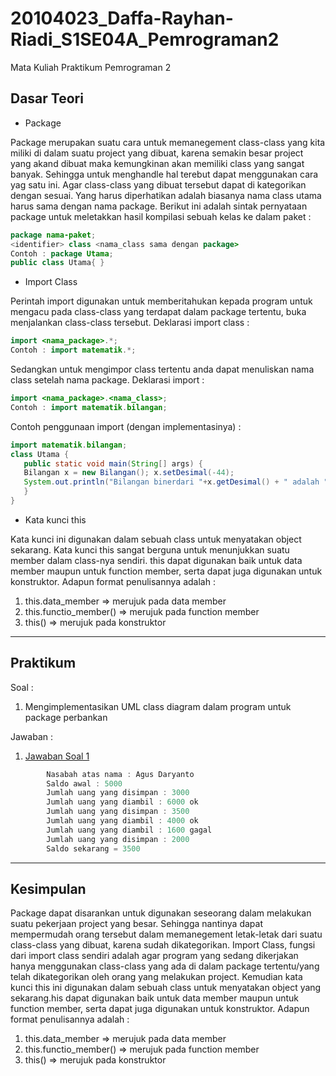 # 20104023_Daffa-Rayhan-Riadi_S1SE04A_Pemrograman2
Mata Kuliah Praktikum Pemrograman 2
## Dasar Teori
* Package
  
Package merupakan suatu cara untuk memanegement class-class yang kita miliki di dalam suatu project yang dibuat, karena semakin besar project yang akand dibuat maka kemungkinan akan memiliki class yang sangat banyak. Sehingga  untuk menghandle hal terebut dapat menggunakan cara yag satu ini. Agar class-class yang dibuat tersebut dapat di kategorikan dengan sesuai. Yang harus diperhatikan adalah biasanya nama class utama harus sama dengan nama package. Berikut ini adalah sintak pernyataan package untuk meletakkan hasil kompilasi sebuah kelas ke dalam paket :
````java
package nama-paket;
<identifier> class <nama_class sama dengan package>
Contoh : package Utama;
public class Utama{ }
````

* Import Class

Perintah import digunakan untuk memberitahukan kepada program untuk mengacu pada class-class yang terdapat dalam package tertentu, buka menjalankan class-class tersebut.
  Deklarasi import class :
````java
import <nama_package>.*;
Contoh : import matematik.*;
````
Sedangkan untuk mengimpor class tertentu anda dapat menuliskan nama class setelah nama package. Deklarasi import :
````java
import <nama_package>.<nama_class>;
Contoh : import matematik.bilangan;
````
Contoh penggunaan import (dengan implementasinya) :
````java
import matematik.bilangan;
class Utama {
   public static void main(String[] args) {
   Bilangan x = new Bilangan(); x.setDesimal(-44); 
   System.out.println("Bilangan binerdari "+x.getDesimal() + " adalah "+ x.biner()); 
   }
}
````

* Kata kunci this

Kata kunci ini digunakan dalam sebuah class untuk menyatakan object sekarang. Kata kunci this sangat berguna untuk menunjukkan suatu member dalam class-nya sendiri. this dapat digunakan baik untuk data member maupun untuk function member, serta dapat juga digunakan untuk konstruktor. Adapun format penulisannya adalah :
1. this.data_member      => merujuk pada data member
2. this.functio_member() => merujuk pada function member
3. this()                => merujuk pada konstruktor
<hr>

## Praktikum
Soal :
1. Mengimplementasikan UML class diagram dalam program untuk package perbankan

Jawaban :
1. [Jawaban Soal 1](https://github.com/Daffarr/20104023_Daffa-Rayhan-Riadi_S1SE04A_Pemrograman2/tree/modul5/src/modul5/Latihan)
````java
        Nasabah atas nama : Agus Daryanto 
        Saldo awal : 5000
        Jumlah uang yang disimpan : 3000
        Jumlah uang yang diambil : 6000 ok
        Jumlah uang yang disimpan : 3500
        Jumlah uang yang diambil : 4000 ok
        Jumlah uang yang diambil : 1600 gagal
        Jumlah uang yang disimpan : 2000
        Saldo sekarang = 3500
````

<hr>

## Kesimpulan
Package dapat disarankan untuk digunakan seseorang dalam melakukan suatu pekerjaan project yang besar. Sehingga nantinya dapat mempermudah orang tersebut dalam memanegement letak-letak dari suatu class-class yang dibuat, karena sudah dikategorikan. Import Class, fungsi dari import class sendiri adalah agar program yang sedang dikerjakan hanya menggunakan class-class yang ada di dalam package tertentu/yang telah dikategorikan oleh orang yang melakukan project. Kemudian kata kunci this ini digunakan dalam sebuah class untuk menyatakan object yang sekarang.his dapat digunakan baik untuk data member maupun untuk function member, serta dapat juga digunakan untuk konstruktor. Adapun format penulisannya adalah :

1. this.data_member => merujuk pada data member
2. this.functio_member() => merujuk pada function member
3. this() => merujuk pada konstruktor
